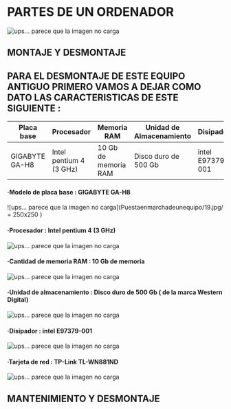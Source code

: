 # **PARTES DE UN ORDENADOR**
![ups... parece que la imagen no carga](Puestaenmarchadeunequipo/1.jpg/)
## MONTAJE Y DESMONTAJE

## PARA EL DESMONTAJE DE ESTE EQUIPO ANTIGUO PRIMERO VAMOS A DEJAR COMO DATO LAS CARACTERISTICAS DE ESTE SIGUIENTE :
| Placa base  | Procesador | Memoria RAM  | Unidad de Almacenamiento | Disipador | Tarjeta de red |
| ----------- | ---------- | ------------ | ------------------------ |-----------|----------------|
| GIGABYTE GA-H8 | Intel pentium 4 (3 GHz)  |  10 Gb de memoria RAM  | Disco duro de 500 Gb  | intel E97379-001 | TP-Link TL-WN881ND |

#### ·Modelo de placa base : GIGABYTE GA-H8
![ups... parece que la imagen no carga](Puestaenmarchadeunequipo/19.jpg/ = 250x250 )
#### ·Procesador : Intel pentium 4 (3 GHz)
![ups... parece que la imagen no carga](Puestaenmarchadeunequipo/38.jpg/)
#### ·Cantidad de memoria RAM : 10 Gb de memoria
![ups... parece que la imagen no carga](Puestaenmarchadeunequipo/33.jpg/)
#### ·Unidad de almacenamiento : Disco duro de 500 Gb ( de la marca Western Digital)
![ups... parece que la imagen no carga](Puestaenmarchadeunequipo/17.jpg/)
#### ·Disipador : intel E97379-001
![ups... parece que la imagen no carga](Puestaenmarchadeunequipo/24.jpg/)
#### ·Tarjeta de red : TP-Link TL-WN881ND
![ups... parece que la imagen no carga](Puestaenmarchadeunequipo/29.jpg/)

## MANTENIMIENTO Y DESMONTAJE


